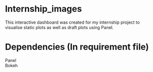 # Internship_images
This interactive dashboard was created for my internship project to visualise static plots as well as draft plots using Panel.

# Dependencies (In requirement file)
Panel  
Bokeh